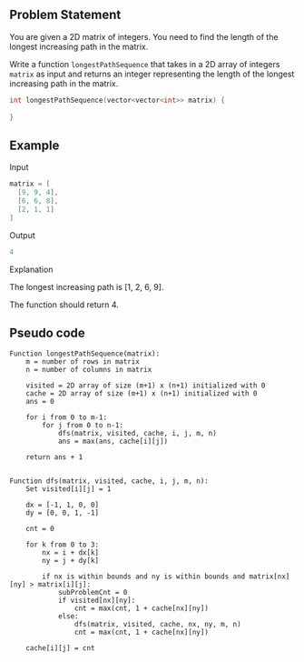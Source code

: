 ## Problem Statement

You are given a 2D matrix of integers. You need to find the length of the longest increasing path in the matrix.

Write a function `longestPathSequence` that takes in a 2D array of integers `matrix` as input and returns an integer representing the length of the longest increasing path in the matrix.

```cpp
int longestPathSequence(vector<vector<int>> matrix) {
  
}
```

## Example

Input

```cpp
matrix = [
  [9, 9, 4],
  [6, 6, 8],
  [2, 1, 1]
]
```

Output

```cpp
4
```

Explanation

The longest increasing path is [1, 2, 6, 9].

The function should return 4.

## Pseudo code

```plaintext
Function longestPathSequence(matrix):
    m = number of rows in matrix
    n = number of columns in matrix
    
    visited = 2D array of size (m+1) x (n+1) initialized with 0
    cache = 2D array of size (m+1) x (n+1) initialized with 0
    ans = 0
    
    for i from 0 to m-1:
        for j from 0 to n-1:
            dfs(matrix, visited, cache, i, j, m, n)
            ans = max(ans, cache[i][j])
            
    return ans + 1


Function dfs(matrix, visited, cache, i, j, m, n):
    Set visited[i][j] = 1
    
    dx = [-1, 1, 0, 0]
    dy = [0, 0, 1, -1]
    
    cnt = 0
    
    for k from 0 to 3:
        nx = i + dx[k]
        ny = j + dy[k]
        
        if nx is within bounds and ny is within bounds and matrix[nx][ny] > matrix[i][j]:
            subProblemCnt = 0
            if visited[nx][ny]:
                cnt = max(cnt, 1 + cache[nx][ny])
            else:
                dfs(matrix, visited, cache, nx, ny, m, n)
                cnt = max(cnt, 1 + cache[nx][ny])
                
    cache[i][j] = cnt
```